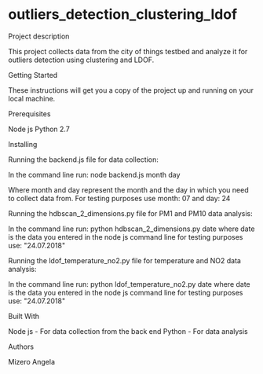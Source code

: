 # outliers_detection_clustering_ldof

Project description

This project collects data from the city of things testbed and analyze it for outliers detection using clustering and LDOF.

Getting Started

These instructions will get you a copy of the project up and running on your local machine.

Prerequisites

Node js
Python 2.7

Installing

Running the backend.js file for data collection:

In the command line run: node backend.js month day

Where month and day represent the month and the day in which you need to collect data from. 
For testing purposes use month: 07 and day: 24

Running the hdbscan_2_dimensions.py file for PM1 and PM10 data analysis:

In the command line run: python hdbscan_2_dimensions.py date 
where date is the data you entered in the node js command line for testing purposes use: "24.07.2018"

Running the ldof_temperature_no2.py file for temperature and NO2 data analysis:

In the command line run: python ldof_temperature_no2.py date 
where date is the data you entered in the node js command line for testing purposes use: "24.07.2018"

Built With

Node js - For data collection from the back end
Python - For data analysis

Authors

Mizero Angela
